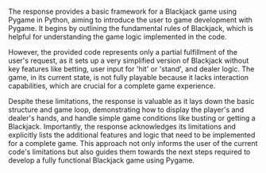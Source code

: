   
The response provides a basic framework for a Blackjack game using Pygame in Python, aiming to introduce the user to game development with Pygame. It begins by outlining the fundamental rules of Blackjack, which is helpful for understanding the game logic implemented in the code. 

However, the provided code represents only a partial fulfillment of the user's request, as it sets up a very simplified version of Blackjack without key features like betting, user input for 'hit' or 'stand', and dealer logic. The game, in its current state, is not fully playable because it lacks interaction capabilities, which are crucial for a complete game experience. 

Despite these limitations, the response is valuable as it lays down the basic structure and game loop, demonstrating how to display the player's and dealer's hands, and handle simple game conditions like busting or getting a Blackjack. Importantly, the response acknowledges its limitations and explicitly lists the additional features and logic that need to be implemented for a complete game. This approach not only informs the user of the current code's limitations but also guides them towards the next steps required to develop a fully functional Blackjack game using Pygame.